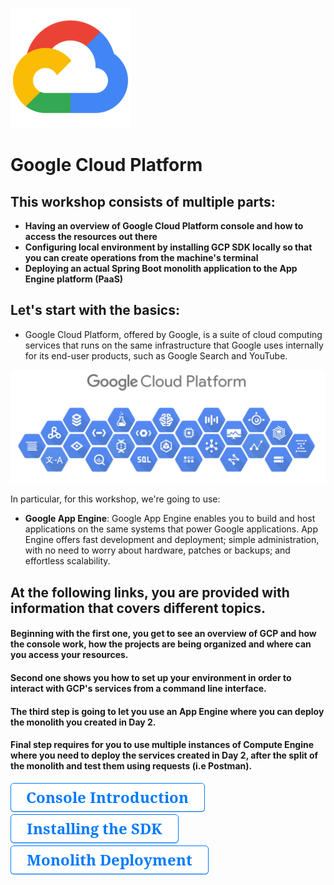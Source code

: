 ![gcp](./docs/resources/gcp-icon.png)

# Google Cloud Platform

## This workshop consists of multiple parts:
  * __Having an overview of Google Cloud Platform console and how to access the resources out there__
  * __Configuring local environment by installing GCP SDK locally so that you can create operations from the machine's terminal__
  * __Deploying an actual Spring Boot monolith application to the App Engine platform (PaaS)__

## Let's start with the basics:
  * Google Cloud Platform, offered by Google, is a suite of cloud computing services that runs on the same infrastructure that Google uses internally for its end-user products, such as Google Search and YouTube.

![gcp](./docs/resources/gcp-overview.png)


In particular, for this workshop, we're going to use:

* __Google App Engine__: Google App Engine enables you to build and host applications on the same systems that power Google applications. App Engine offers fast development and deployment; simple administration, with no need to worry about hardware, patches or backups; and effortless scalability.

## At the following links, you are provided with information that covers different topics. 

#### Beginning with the first one, you get to see an overview of GCP and how the console work, how the projects are being organized and where can you access your resources.

#### Second one shows you how to set up your environment in order to interact with GCP's services from a command line interface.

#### The third step is going to let you use an App Engine where you can deploy the monolith you created in Day 2.

#### Final step requires for you to use multiple instances of Compute Engine where you need to deploy the services created in Day 2, after the split of the monolith and test them using requests (i.e Postman).

  [![button-console-introduction](./docs/resources/buttons/button-console-introduction.png)](./docs/tutorials/gcp/console-introduction/gcp-console-introduction.md)
<br/>
  [![button-installing-the-sdk](./docs/resources/buttons/button-installing-the-sdk.png)](./docs/tutorials/gcp/installing-sdk/installing-sdk.md)
  [![button-monolith-deployment](./docs/resources/buttons/button-monolith-deployment.png)](./docs/tutorials/gcp/deploying-monolith/deployment-steps.md)
  
